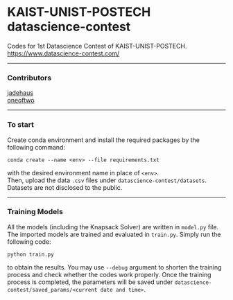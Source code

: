 # KAIST-UNIST-POSTECH datascience-contest
Codes for 1st Datascience Contest of KAIST-UNIST-POSTECH.
https://www.datascience-contest.com/

---
### Contributors  
[jadehaus](https://github.com/jadehaus)  
[oneoftwo](https://github.com/oneoftwo)

---
### To start   
Create conda environment and install the required packages by the following command:   
```
conda create --name <env> --file requirements.txt
```
with the desired environment name in place of `<env>`.   
Then, upload the data `.csv` files under `datascience-contest/datasets`. Datasets are not disclosed to the public.   

---
### Training Models   
All the models (including the Knapsack Solver) are written in `model.py` file. The imported models are trained and evaluated in `train.py`. Simply run the following code:   
```
python train.py
```   
to obtain the results. You may use `--debug` argument to shorten the training process and check whether the codes work properly. Once the training process is completed, the parameters will be saved under `datascience-contest/saved_params/<current date and time>`. 
